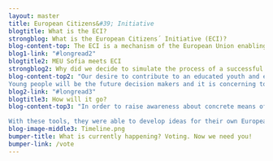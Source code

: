 ```yaml
---
layout: master
title: European Citizens&#39; Initiative
blogtitle: What is the ECI?
strongblog: What is the European Citizens´ Initiative (ECI)?
blog-content-top: The ECI is a mechanism of the European Union enabling direct democratic participation of EU citizens. It provides an opportunity for citizens, particularly young people, to implement change and put their ideas on the European agenda and directly call on the European Commission to propose new laws. <br /> To do this, the organisers of a citizens&#39; initiative, also known as a citizens&#39;, committee, must be composed of at least 7 EU citizens, living in at least 7 different Member States. After the initiative has been formed and registered with the European Commission&#39;s website in one of the 23 official languages of the EU, there is a time span of 1 year for the citizens&#39; committee to collect the necessary support and 1 million certified online signatures in order for the ECI to be reviewed by the European Commission. Successful initiatives which reach 1 million signatures will participate in a hearing at the European Parliament to present the ECI. Subsequently, the European Commission will have 3 months to decide how it shall act on the initiative. It is also noteworthy that it is not binding for the European Commission to act on or adopt the ECI. <br /> More information and a database of current ECIs can be found <a href="https://europa.eu/citizens-initiative/_en">here</a>.
blog1-link: "#longread2"
blogtitle2: MEU Sofia meets ECI
strongblog2: Why did we decide to simulate the process of a successful European Citizens’ Initiative?
blog-content-top2: "Our desire to contribute to an educated youth and empower the leaders of tomorrow is the driving force for this decision: by widening the scope of our conference to the youth of Bulgaria, we are aiming to involve them in an unparalleled European discourse. As citizens living in the European Union, the politics discussed in the European institutions impact our daily lives. Yet, not all topics which are important to us are being addressed or even part of the European agenda. Because of this, we wanted to show that there are many ways for European citizens to get involved. If our voices are not heard, nothing will change. There are multiple ways European citizens can actively engage, besides voting – yet these tools are usually not widely used. This is the reason we decided to shed light on one such participatory democratic tool: the European Citizens Initiative (ECI). With the rise of scepticism towards the European Union and its institutions, there is a pressing need for more educational projects which highlight the importance of active citizenship as a vital part of democracy.
Young people will be the future decision makers and it is concerning to see that traditionally the Bulgarian youth forms the least active group in all types of elections. In the last European Parliament elections, the youth in Bulgaria, aged 18-29, was the group with the smallest share of voters, amounting to only 12%. The number of voters in national elections is even lower: in the 2019 Sofia regional election young people were the least active group once again, with only 11%. We believe that educating young people about ways to get involved as a citizen is the core foundation needed for a democratic society and a more stable European Union."
blog2-link: "#longread3"
blogtitle3: How will it go?
blog-content-top3: "In order to raise awareness about concrete means of exercising EU citizenship, we have partnered up with 3 Bulgarian high schools from 3 different regions. To prepare them to engage with European participatory democracy, we held a preparatory workshop, where the European Union, opportunities and the ECI were explained. Additionally, a panel discussion has been held called “Citizens’ Participation in the EU”.

With these tools, they were able to develop ideas for their own European Citizens’ Initiatives. Have a detailed look at the figure below for more details on the process in action!"
blog-image-middle3: Timeline.png
bumper-title: What is currently happening? Voting. Now we need you!
bumper-link: /vote
---
```

